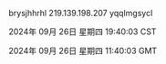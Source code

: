brysjhhrhl 219.139.198.207 yqqlmgsycl

2024年 09月 26日 星期四 19:40:03 CST

2024年 09月 26日 星期四 11:40:03 GMT

